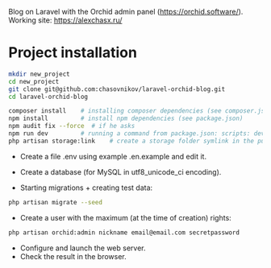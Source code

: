 Blog on Laravel with the Orchid admin panel (https://orchid.software/).
Working site: https://alexchasx.ru/

# Project installation

```bash
mkdir new_project
cd new_project
git clone git@github.com:chasovnikov/laravel-orchid-blog.git
cd laravel-orchid-blog

composer install    # installing composer dependencies (see composer.json)
npm install         # install npm dependencies (see package.json)
npm audit fix --force  # if he asks
npm run dev         # running a command from package.json: scripts: dev
php artisan storage:link    # create a storage folder symlink in the public folder
```

- Create a file .env using example .en.example and edit it.

- Create a database (for MySQL in utf8_unicode_ci encoding).
- Starting migrations + creating test data:

```bash
php artisan migrate --seed
```
- Create a user with the maximum (at the time of creation) rights:

```bash
php artisan orchid:admin nickname email@email.com secretpassword
```

- Configure and launch the web server.
- Check the result in the browser.
